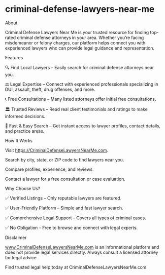 # criminal-defense-lawyers-near-me

About

Criminal Defense Lawyers Near Me is your trusted resource for finding top-rated criminal defense attorneys in your area. Whether you’re facing misdemeanor or felony charges, our platform helps connect you with experienced lawyers who can provide legal guidance and representation.

Features

🔍 Find Local Lawyers – Easily search for criminal defense attorneys near you.

⚖️ Legal Expertise – Connect with experienced professionals specializing in DUI, assault, theft, drug offenses, and more.

📞 Free Consultations – Many listed attorneys offer initial free consultations.

🏛 Trusted Reviews – Read real client testimonials and ratings to make informed decisions.

📌 Fast & Easy Search – Get instant access to lawyer profiles, contact details, and practice areas.

How It Works

Visit https://CriminalDefenseLawyersNearMe.com.

Search by city, state, or ZIP code to find lawyers near you.

Compare profiles, experience, and reviews.

Contact a lawyer for a free consultation or case evaluation.

Why Choose Us?

✅ Verified Listings – Only reputable lawyers are featured.

✅ User-Friendly Platform – Simple and fast lawyer search.

✅ Comprehensive Legal Support – Covers all types of criminal cases.

✅ No Obligation – Free to browse and connect with legal experts.

Disclaimer

www.CriminalDefenseLawyersNearMe.com is an informational platform and does not provide legal services directly. Always consult a licensed attorney for legal advice.

Find trusted legal help today at CriminalDefenseLawyersNearMe.com
